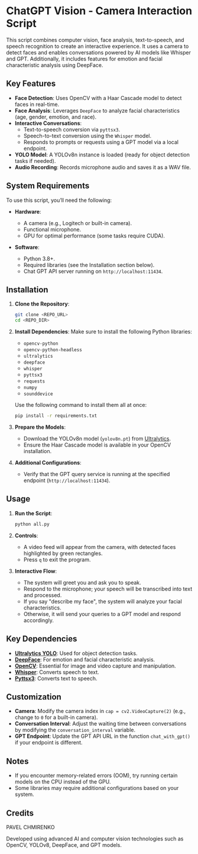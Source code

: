 # ChatGPT Vision - Camera Interaction Script

This script combines computer vision, face analysis, text-to-speech, and speech recognition to create an interactive experience. It uses a camera to detect faces and enables conversations powered by AI models like Whisper and GPT. Additionally, it includes features for emotion and facial characteristic analysis using DeepFace.

## Key Features

- **Face Detection**: Uses OpenCV with a Haar Cascade model to detect faces in real-time.
- **Face Analysis**: Leverages `DeepFace` to analyze facial characteristics (age, gender, emotion, and race).
- **Interactive Conversations**:
  - Text-to-speech conversion via `pyttsx3`.
  - Speech-to-text conversion using the `Whisper` model.
  - Responds to prompts or requests using a GPT model via a local endpoint.
- **YOLO Model**: A YOLOv8n instance is loaded (ready for object detection tasks if needed).
- **Audio Recording**: Records microphone audio and saves it as a WAV file.

## System Requirements

To use this script, you’ll need the following:

- **Hardware**:
  - A camera (e.g., Logitech or built-in camera).
  - Functional microphone.
  - GPU for optimal performance (some tasks require CUDA).

- **Software**:
  - Python 3.8+.
  - Required libraries (see the Installation section below).
  - Chat GPT API server running on `http://localhost:11434`.

## Installation

1. **Clone the Repository**:
   ```bash
   git clone <REPO_URL>
   cd <REPO_DIR>
   ```

2. **Install Dependencies**:
   Make sure to install the following Python libraries:
   - `opencv-python`
   - `opencv-python-headless`
   - `ultralytics`
   - `deepface`
   - `whisper`
   - `pyttsx3`
   - `requests`
   - `numpy`
   - `sounddevice`

   Use the following command to install them all at once:
   ```bash
   pip install -r requirements.txt
   ```

3. **Prepare the Models**:
   - Download the YOLOv8n model (`yolov8n.pt`) from [Ultralytics](https://docs.ultralytics.com/).
   - Ensure the Haar Cascade model is available in your OpenCV installation.

4. **Additional Configurations**:
   - Verify that the GPT query service is running at the specified endpoint (`http://localhost:11434`).

## Usage

1. **Run the Script**:
   ```bash
   python all.py
   ```

2. **Controls**:
   - A video feed will appear from the camera, with detected faces highlighted by green rectangles.
   - Press `q` to exit the program.

3. **Interactive Flow**:
   - The system will greet you and ask you to speak.
   - Respond to the microphone; your speech will be transcribed into text and processed.
   - If you say "describe my face", the system will analyze your facial characteristics.
   - Otherwise, it will send your queries to a GPT model and respond accordingly.

## Key Dependencies

- **[Ultralytics YOLO](https://docs.ultralytics.com/)**: Used for object detection tasks.
- **[DeepFace](https://github.com/serengil/deepface)**: For emotion and facial characteristic analysis.
- **[OpenCV](https://opencv.org/)**: Essential for image and video capture and manipulation.
- **[Whisper](https://github.com/openai/whisper)**: Converts speech to text.
- **[Pyttsx3](https://pyttsx3.readthedocs.io/)**: Converts text to speech.

## Customization

- **Camera**: Modify the camera index in `cap = cv2.VideoCapture(2)` (e.g., change to `0` for a built-in camera).
- **Conversation Interval**: Adjust the waiting time between conversations by modifying the `conversation_interval` variable.
- **GPT Endpoint**: Update the GPT API URL in the function `chat_with_gpt()` if your endpoint is different.

## Notes

- If you encounter memory-related errors (OOM), try running certain models on the CPU instead of the GPU.
- Some libraries may require additional configurations based on your system.

## Credits
PAVEL CHMIRENKO

Developed using advanced AI and computer vision technologies such as OpenCV, YOLOv8, DeepFace, and GPT models.
